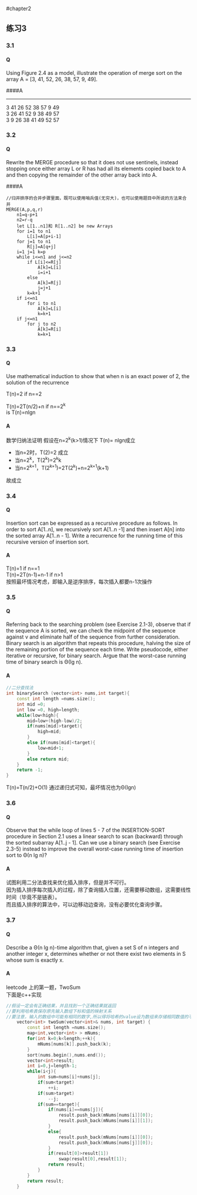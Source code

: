 #chapter2

## 练习3
### 3.1
#### Q  

Using Figure 2.4 as a model, illustrate the operation of merge sort on the array A = [3, 41, 52, 26, 38, 57, 9, 49].

####A

--------------------
3 41 26 52 38 57 9 49  
3 26 41 52 9 38 49 57  
3 9 26 38 41 49 52 57  

### 3.2
#### Q 

Rewrite the MERGE procedure so that it does not use sentinels, instead stopping once either array L or R has had all its elements copied back to A and then copying the remainder of the other array back into A.

####A  
``` 
//归并排序的合并步骤里面，既可以使用哨兵值(无穷大)，也可以使用题目中所说的方法来合并
MERGE(A,p,q,r)
	n1=q-p+1
	n2=r-q
	let L[1..n1]和 R[1..n2] be new Arrays
	for i=1 to n1
		L[i]=A[p+i-1]
	for j=1 to n1
		R[j]=A[q+j]
	i=1 j=1 k=p
	while i<=n1 and j<=n2
		if L[i]<=R[j]
			A[k]=L[i]
			i=i+1
		else 
			A[k]=R[j]
			j=j+1
		k=k+1
	if i<=n1 
		for i to n1
			A[k]=L[i]
			k=k+1
	if j<=n1 
		for j to n2
			A[k]=R[i]
			k=k+1
```

### 3.3
#### Q 

Use mathematical induction to show that when n is an exact power of 2, the solution of the recurrence 


T(n)=2 if n==2  

T(n)=2T(n/2)+n if n==2<sup>k</sup>  
is T(n)=nlgn

#### A

数学归纳法证明 
假设在n=2<sup>k</sup>(k>1)情况下 T(n)= nlgn成立  

* 当n=2时，T(2)=2 成立
* 当n=2<sup>k</sup>，T(2<sup>k</sup>)=2<sup>k</sup>k
* 当n=2<sup>k+1</sup>，T(2<sup>k+1</sup>)=2T(2<sup>k</sup>)+n=2<sup>k+1</sup>(k+1)

故成立  

### 3.4
#### Q 
Insertion sort can be expressed as a recursive procedure as follows. In order to sort A[1..n], we recursively sort A[1..n -1] and then insert A[n] into the sorted array A[1..n - 1]. Write a recurrence for the running time of this recursive version of insertion sort.  
#### A  
T(n)=1 if n==1  
T(n)=2T(n-1)+n-1 if n>1  
按照最坏情况考虑，即输入是逆序排序，每次插入都要n-1次操作  

### 3.5
#### Q  
Referring back to the searching problem (see Exercise 2.1-3), observe that if the sequence A is sorted, we can check the midpoint of the sequence against v and eliminate half of the sequence from further consideration. Binary search is an algorithm that repeats this procedure, halving the size of the remaining portion of the sequence each time. Write pseudocode, either iterative or recursive, for binary search. Argue that the worst-case running time of binary search is Θ(lg n).
#### A  
```cpp
//二分查找法
int binarySearch (vector<int> nums,int target){
	const int length =nums.size();
	int mid =0;
	int low =0, high=length;
	while(low<high){
		mid=low+(high-low)/2;
		if(nums[mid]>target){
			high=mid;
		}
		else if(nums[mid]<target){
			low=mid+1;
		}
		else return mid;
	}
	return -1;
}
```
T(n)=T(n/2)+O(1)
通过递归式可知，最坏情况也为Θ(lgn) 

### 3.6
#### Q  
Observe that the while loop of lines 5 - 7 of the INSERTION-SORT procedure in Section 2.1 uses a linear search to scan (backward) through the sorted subarray A[1..j - 1]. Can we use a binary search (see Exercise 2.3-5) instead to improve the overall worst-case running time of insertion sort to Θ(n lg n)?  
#### A   
试图利用二分法查找来优化插入排序，但是并不可行。  
因为插入排序每次插入的过程，除了查询插入位置，还需要移动数组，这需要线性时间（毕竟不是链表）。  
而且插入排序的算法中，可以边移动边查询，没有必要优化查询步骤。  
### 3.7
#### Q  
Describe a Θ(n lg n)-time algorithm that, given a set S of n integers and another integer x, determines whether or not there exist two elements in S whose sum is exactly x.  
#### A  
leetcode 上的第一题，TwoSum  
下面是c++实现 

```cpp
//假设一定会有正确结果，并且找到一个正确结果就返回
//要利用哈希表保存原先输入数组下标和值的映射关系
//要注意，输入的数组中可能有相同的数字,所以得将哈希的value设为数组来存储相同数值的不同下标
    vector<int> twoSum(vector<int>& nums, int target) {
        const int length =nums.size();
        map<int,vector<int> > mNums;
        for(int k=0;k<length;++k){
            mNums[nums[k]].push_back(k);
        }
        sort(nums.begin(),nums.end());
        vector<int>result;
        int i=0,j=length-1;
        while(i<j){
            int sum=nums[i]+nums[j];
            if(sum<target)
                ++i;
            if(sum>target)
                --j;
            if(sum==target){
                if(nums[i]==nums[j]){
                    result.push_back(mNums[nums[i]][0]);
                    result.push_back(mNums[nums[i]][1]);
                }
                else{
                    result.push_back(mNums[nums[i]][0]);
                    result.push_back(mNums[nums[j]][0]);
                }
                if(result[0]>result[1])
                    swap(result[0],result[1]);
                return result;
            }
        }
        return result;
    }  
```